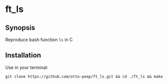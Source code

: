 # ft_ls

## Synopsis
Reproduce bash function `ls` in C


## Installation
Use in your terminal:

`git clone https://github.com/otto-peep/ft_ls.git && cd ./ft_ls && make`
